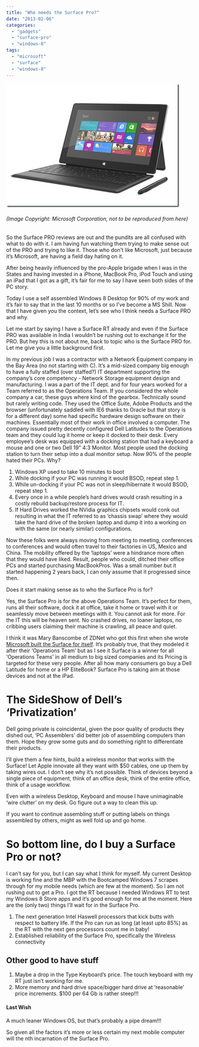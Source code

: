 ```yaml
---
title: "Who needs the Surface Pro?"
date: "2013-02-06"
categories: 
  - "gadgets"
  - "surface-pro"
  - "windows-8"
tags: 
  - "microsoft"
  - "surface"
  - "windows-8"
---
```


[![01-22SurfaceTypecover_Web](images/01-22surfacetypecover_web_thumb.jpg "01-22SurfaceTypecover_Web")](http://sumitmaitra.files.wordpress.com/2013/04/01-22surfacetypecover_web.jpg)

###### (Image Copyright: Microsoft Corporation, not to be reproduced from here)

So the Surface PRO reviews are out and the pundits are all confused with what to do with it. I am having fun watching them trying to make sense out of the PRO and trying to like it. Those who don’t like Microsoft, just because it’s Microsoft, are having a field day hating on it.

After being heavily influenced by the pro-Apple brigade when I was in the States and having invested in a iPhone, MacBook Pro, iPod Touch and using an iPad that I got as a gift, it’s fair for me to say I have seen both sides of the PC story.

Today I use a self assembled Windows 8 Desktop for 90% of my work and it’s fair to say that in the last 10 months or so I’ve become a MS Shill. Now that I have given you the context, let’s see who I think needs a Surface PRO and why.

Let me start by saying I have a Surface RT already and even if the Surface PRO was available in India I wouldn’t be rushing out to exchange it for the PRO. But hey this is not about me, back to topic who is the Surface PRO for. Let me give you a little background first.

In my previous job I was a contractor with a Network Equipment company in the Bay Area (no not starting with C). It’s a mid-sized company big enough to have a fully staffed (over staffed?) IT department supporting the company’s core competency - Network Storage equipment design and manufacturing. I was a part of the IT dept. and for four years worked for a Team referred to as the Operations Team. If you considered the whole company a car, these guys where kind of the gearbox. Technically sound but rarely writing code. They used the Office Suite, Adobe Products and the browser (unfortunately saddled with IE6 thanks to Oracle but that story is for a different day) some had specific hardware design software on their machines. Essentially most of their work in office involved a computer. The company issued pretty decently configured Dell Latitudes to the Operations team and they could lug it home or keep it docked to their desk. Every employee’s desk was equipped with a docking station that had a keyboard a mouse and one or two Dell 19” 4:3 Monitor. Most people used the docking station to turn their setup into a dual monitor setup. Now 90% of the people hated their PCs. Why?

1. Windows XP used to take 10 minutes to boot
2. While docking if your PC was running it would BSOD, repeat step 1.
3. While un-docking if your PC was not in sleep/hibernate it would BSOD, repeat step 1.
4. Every once in a while people’s hard drives would crash resulting in a costly rebuild backup/restore process for IT.
5. If Hard Drives worked the NVidia graphics chipsets would conk out resulting in what the IT referred to as ‘chassis swap’ where they would take the hard drive of the broken laptop and dump it into a working on with the same (or nearly similar) configurations.

Now these folks were always moving from meeting to meeting, conferences to conferences and would often travel to their factories in US, Mexico and China. The mobility offered by the ‘laptops’ were a hindrance more often that they would have liked. Result, people who could, ditched their office PCs and started purchasing MacBookPros. Was a small number but it started happening 2 years back, I can only assume that it progressed since then.

Does it start making sense as to who the Surface Pro is for?

Yes, the Surface Pro is for the above Operations Team. It’s perfect for them, runs all their software, dock it at office, take it home or travel with it or seamlessly move between meetings with it. You cannot ask for more. For the IT this will be heaven sent. No crashed drives, no loaner laptops, no cribbing users claiming their machine is crawling, all peace and quiet.

I think it was Mary Banscombe of ZDNet who got this first when she wrote [Microsoft built the Surface for itself](http://www.zdnet.com/why-surface-looks-like-the-tablet-microsoft-built-for-itself-7000007125/). It’s probably true, that they modeled it after their ‘Operations Team’ but as I see it Surface is a winner for all ‘Operations Teams’ in all medium to big sized companies and its Pricing is targeted for these very people. After all how many consumers go buy a Dell Latitude for home or a HP EliteBook? Surface Pro is taking aim at those devices and not at the iPad.

# The SideShow of Dell’s ‘Privatization’

Dell going private is coincidental, given the poor quality of products they dished out, ‘PC Assemblers’ did better job of assembling computers than them. Hope they grow some guts and do something right to differentiate their products.

I’ll give them a few hints, build a wireless monitor that works with the Surface! Let Apple innovate all they want with $50 cables, one up them by taking wires out. I don’t see why it’s not possible. Think of devices beyond a single piece of equipment, think of an office desk, think of the entire office, think of a usage workflow.

Even with a wireless Desktop, Keyboard and mouse I have unimaginable ‘wire clutter’ on my desk. Go figure out a way to clean this up.

If you want to continue assembling stuff or putting labels on things assembled by others, might as well fold up and go home.

# So bottom line, do I buy a Surface Pro or not?

I can’t say for you, but I can say what I think for myself. My current Desktop is working fine and the MBP with the Bootcamped Windows 7 scrapes through for my mobile needs (which are few at the moment). So I am not rushing out to get a Pro. I got the RT because I needed Windows RT to test my Windows 8 Store apps and it’s good enough for me at the moment. Here are the (only two) things I’ll wait for in the Surface Pro.

1. The next generation Intel Haswell processors that kick butts with respect to battery life. If the Pro can run as long (at least upto 85%) as the RT with the next gen processors count me in baby!
2. Established reliability of the Surface Pro, specifically the Wireless connectivity

## Other good to have stuff

1. Maybe a drop in the Type Keyboard’s price. The touch keyboard with my RT just isn’t working for me.
2. More memory and hard drive space/bigger hard drive at ‘reasonable’ price increments. $100 per 64 Gb is rather steep!!!

#### Last Wish

A much leaner Windows OS, but that’s probably a pipe dream!!!

So given all the factors it’s more or less certain my next mobile computer will the nth incarnation of the Surface Pro.
